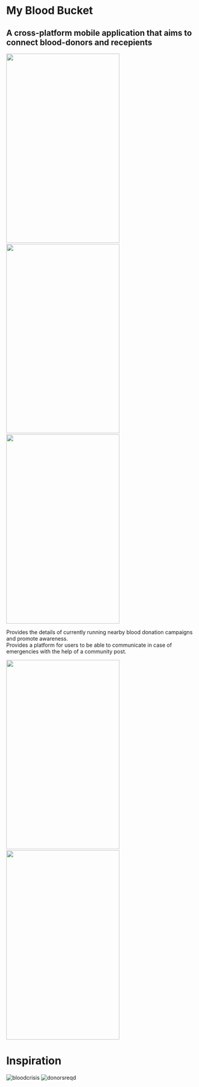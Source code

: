 # My Blood Bucket


## A cross-platform mobile application that aims to connect blood-donors and recepients

<p float = "left">
<img src="https://user-images.githubusercontent.com/56845958/126059856-12692385-bc0a-443a-9d01-3ce4d9ff6369.gif" width="300" height="500"/>&emsp;
<img src = "https://user-images.githubusercontent.com/56845958/126060196-03d75d52-daad-4ed7-8823-426fc1e85e52.gif" width = "300" height = "500"/>&emsp;
<img src = "https://user-images.githubusercontent.com/56845958/126060327-6f718cbb-4ad1-45dd-b228-197ad27ab340.gif" width = "300" height = "500"/>
</p>

Provides the details of currently running nearby blood donation campaigns and promote awareness. <br />
Provides a platform for users to be able to communicate in case of emergencies with the help of a community post.

<p float = "left">
<img src="https://user-images.githubusercontent.com/56845958/126060506-7d1e5766-f642-4658-b45c-f171de804036.gif" width="300" height="500"/>&emsp;
<img src = "https://user-images.githubusercontent.com/56845958/126060512-06cf0710-eaf3-49b7-a799-83373999be92.gif" width = "300" height = "500"/>
</p>


# Inspiration
![bloodcrisis](https://user-images.githubusercontent.com/56845958/126060676-c27924b4-a841-4632-a733-a54c7ec0a255.png)
![donorsreqd](https://user-images.githubusercontent.com/56845958/126060688-09facc67-79b3-4c14-b2ac-f2c9ddeb43a9.png)
